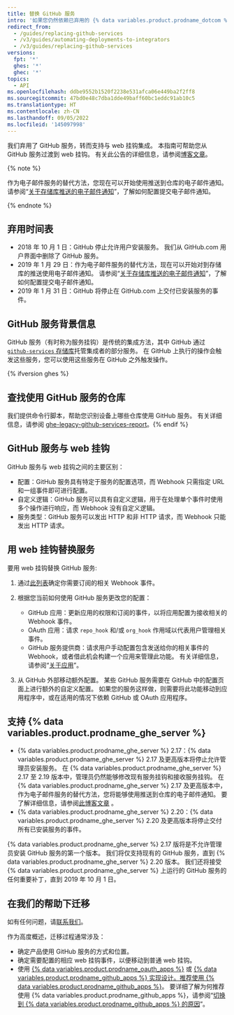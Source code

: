 ```yaml
---
title: 替换 GitHub 服务
intro: '如果您仍然依赖已弃用的 {% data variables.product.prodname_dotcom %} 服务，请了解如何将服务挂钩迁移到 web 挂钩。'
redirect_from:
  - /guides/replacing-github-services
  - /v3/guides/automating-deployments-to-integrators
  - /v3/guides/replacing-github-services
versions:
  fpt: '*'
  ghes: '*'
  ghec: '*'
topics:
  - API
ms.openlocfilehash: ddbe9552b1520f2238e531afca06e449ba2f2ff8
ms.sourcegitcommit: 47bd0e48c7dba1dde49baff60bc1eddc91ab10c5
ms.translationtype: HT
ms.contentlocale: zh-CN
ms.lasthandoff: 09/05/2022
ms.locfileid: '145097998'
---
```

我们弃用了 GitHub 服务，转而支持与 web 挂钩集成。 本指南可帮助您从 GitHub 服务过渡到 web 挂钩。 有关此公告的详细信息，请参阅[博客文章](https://developer.github.com/changes/2018-10-01-denying-new-github-services)。

{% note %}

作为电子邮件服务的替代方法，您现在可以开始使用推送到仓库的电子邮件通知。 请参阅“[关于存储库推送的电子邮件通知](/github/receiving-notifications-about-activity-on-github/about-email-notifications-for-pushes-to-your-repository/)”，了解如何配置提交电子邮件通知。

{% endnote %}

## 弃用时间表

- 2018 年 10 月 1 日：GitHub 停止允许用户安装服务。 我们从 GitHub.com 用户界面中删除了 GitHub 服务。
- 2019 年 1 月 29 日：作为电子邮件服务的替代方法，现在可以开始对到存储库的推送使用电子邮件通知。 请参阅“[关于存储库推送的电子邮件通知](/github/receiving-notifications-about-activity-on-github/about-email-notifications-for-pushes-to-your-repository/)”，了解如何配置提交电子邮件通知。
- 2019 年 1 月 31 日：GitHub 将停止在 GitHub.com 上交付已安装服务的事件。

## GitHub 服务背景信息

GitHub 服务（有时称为服务挂钩）是传统的集成方法，其中 GitHub 通过 [`github-services` 存储库](https://github.com/github/github-services)托管集成者的部分服务。 在 GitHub 上执行的操作会触发这些服务，您可以使用这些服务在 GitHub 之外触发操作。

{% ifversion ghes %}
## 查找使用 GitHub 服务的仓库
我们提供命令行脚本，帮助您识别设备上哪些仓库使用 GitHub 服务。 有关详细信息，请参阅 [ghe-legacy-github-services-report](/enterprise/{{currentVersion}}/admin/articles/command-line-utilities/#ghe-legacy-github-services-report)。{% endif %}

## GitHub 服务与 web 挂钩

GitHub 服务与 web 挂钩之间的主要区别：
- 配置：GitHub 服务具有特定于服务的配置选项，而 Webhook 只需指定 URL 和一组事件即可进行配置。
- 自定义逻辑：GitHub 服务可以具有自定义逻辑，用于在处理单个事件时使用多个操作进行响应，而 Webhook 没有自定义逻辑。
- 服务类型：GitHub 服务可以发出 HTTP 和非 HTTP 请求，而 Webhook 只能发出 HTTP 请求。

## 用 web 挂钩替换服务

要用 web 挂钩替换 GitHub 服务:

1. 通过[此列表](/webhooks/#events)确定你需要订阅的相关 Webhook 事件。

2. 根据您当前如何使用 GitHub 服务更改您的配置：

   - GitHub 应用：更新应用的权限和订阅的事件，以将应用配置为接收相关的 Webhook 事件。
   - OAuth 应用：请求 `repo_hook` 和/或 `org_hook` 作用域以代表用户管理相关事件。
   - GitHub 服务提供商：请求用户手动配置包含发送给你的相关事件的 Webhook，或者借此机会构建一个应用来管理此功能。 有关详细信息，请参阅“[关于应用](/apps/about-apps/)”。

3. 从 GitHub 外部移动额外配置。 某些 GitHub 服务需要在 GitHub 中的配置页面上进行额外的自定义配置。 如果您的服务这样做，则需要将此功能移动到应用程序中，或在适用的情况下依赖 GitHub 或 OAuth 应用程序。

## 支持 {% data variables.product.prodname_ghe_server %}

- {% data variables.product.prodname_ghe_server %} 2.17：{% data variables.product.prodname_ghe_server %} 2.17 及更高版本将停止允许管理员安装服务。 在 {% data variables.product.prodname_ghe_server %} 2.17 至 2.19 版本中，管理员仍然能够修改现有服务挂钩和接收服务挂钩。 在 {% data variables.product.prodname_ghe_server %} 2.17 及更高版本中，作为电子邮件服务的替代方法，您将能够使用推送到仓库的电子邮件通知。 要了解详细信息，请参阅[此博客文章](https://developer.github.com/changes/2019-01-29-life-after-github-services) 。
- {% data variables.product.prodname_ghe_server %} 2.20：{% data variables.product.prodname_ghe_server %} 2.20 及更高版本将停止交付所有已安装服务的事件。

{% data variables.product.prodname_ghe_server %} 2.17 版将是不允许管理员安装 GitHub 服务的第一个版本。 我们将仅支持现有的 GitHub 服务，直到 {% data variables.product.prodname_ghe_server %} 2.20 版本。 我们还将接受 {% data variables.product.prodname_ghe_server %} 上运行的 GitHub 服务的任何重要补丁，直到 2019 年 10 月 1 日。

## 在我们的帮助下迁移

如有任何问题，请[联系我们](https://github.com/contact?form%5Bsubject%5D=GitHub+Services+Deprecation)。

作为高度概述，迁移过程通常涉及：
  - 确定产品使用 GitHub 服务的方式和位置。
  - 确定需要配置的相应 web 挂钩事件，以便移动到普通 web 挂钩。
  - 使用 [{% data variables.product.prodname_oauth_apps %}](/apps/building-oauth-apps/) 或 [{% data variables.product.prodname_github_apps %} 实现设计。推荐使用 {% data variables.product.prodname_github_apps %}](/apps/building-github-apps/)。 要详细了解为何推荐使用 {% data variables.product.prodname_github_apps %}，请参阅“[切换到 {% data variables.product.prodname_github_apps %} 的原因](/apps/migrating-oauth-apps-to-github-apps/#reasons-for-switching-to-github-apps)”。
